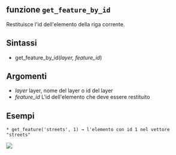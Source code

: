 ## funzione `get_feature_by_id`

Restituisce l'id dell'elemento della riga corrente.

## Sintassi

* get_feature_by_id(*layer, feature_id*)

## Argomenti

* *layer* layer, nome del layer o id del layer
* *feature_id* L'id dell'elemento che deve essere restituito



## Esempi
```
* get_feature('streets', 1) → l'elemento con id 1 nel vettore "streets"
```

![](/img/record_e_attributi/get_feature_by_id1.png)